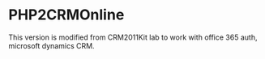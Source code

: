 PHP2CRMOnline
=============
This version is modified from CRM2011Kit lab to work with office 365 auth, microsoft dynamics CRM.
